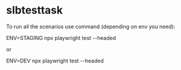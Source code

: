 # slbtesttask

To run all the scenarios use command (depending on env you need):

ENV=STAGING npx playwright test --headed

or

ENV=DEV npx playwright test --headed
